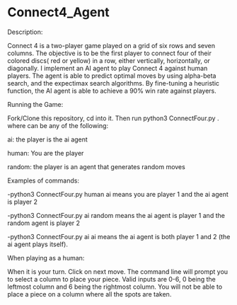 # Connect4_Agent


Description:

Connect 4 is a  two-player game played on a grid of six rows and seven columns. The objective is to be the first player to connect four of their colored discs( red or yellow) in a row, either vertically, horizontally, or diagonally.
I implement an AI agent to play Connect 4 against human players. The agent is able to predict optimal moves by using alpha-beta search, and the expectimax search algorithms.  By fine-tuning a heuristic function, the AI agent is able to achieve a 90% win rate against players.

Running the Game:

Fork/Clone this repository, cd into it. Then run python3 ConnectFour.py <arg> <arg>. where <arg>  can be any of the following:



ai: the player is the ai agent

human: You are the player

random: the player is an agent that generates random moves

Examples of commands:


-python3 ConnectFour.py human ai   means you are player 1 and the ai agent is player 2

-python3 ConnectFour.py ai random   means the ai agent is player 1 and the random agent is player 2

-python3 ConnectFour.py ai ai means the ai agent is both player 1 and 2 (the ai agent plays itself).


When playing as a human:

When it is your turn. Click on next move. The command line will prompt you to select a column to place your piece. Valid inputs are 0-6, 0 being the leftmost column and 6 being the rightmost column. You will not be able to place a piece on a column where all the spots are taken. 



